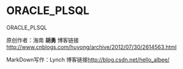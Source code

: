 # ORACLE_PLSQL
ORACLE_PLSQL

原创作者：海南 **胡勇**
博客链接<http://www.cnblogs.com/huyong/archive/2012/07/30/2614563.html>

MarkDown写作：Lynch
博客链接<http://blog.csdn.net/hello_albee/>